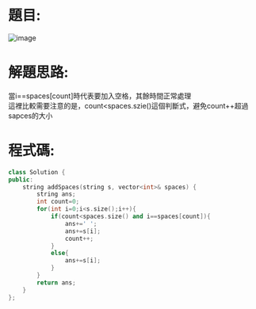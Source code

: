 # 題目:
![image](https://github.com/HoChenYu/Leetcode-programing-practice/assets/63805851/ea8da6e1-ca8a-4469-8157-ea7727b1ea0a)
# 解題思路:
當i==spaces[count]時代表要加入空格，其餘時間正常處理  
這裡比較需要注意的是，count<spaces.szie()這個判斷式，避免count++超過sapces的大小
# 程式碼:
````C++
class Solution {
public:
    string addSpaces(string s, vector<int>& spaces) {
        string ans;
        int count=0;
        for(int i=0;i<s.size();i++){
            if(count<spaces.size() and i==spaces[count]){
                ans+=' ';
                ans+=s[i];
                count++;
            }
            else{
                ans+=s[i];
            }
        }
        return ans;
    }
};
````
